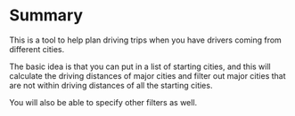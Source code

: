# Summary

This is a tool to help plan driving trips when you have drivers coming from different cities.

The basic idea is that you can put in a list of starting cities, and this will calculate the driving distances of major cities and filter out major cities that are not within driving distances of all the starting cities.

You will also be able to specify other filters as well.